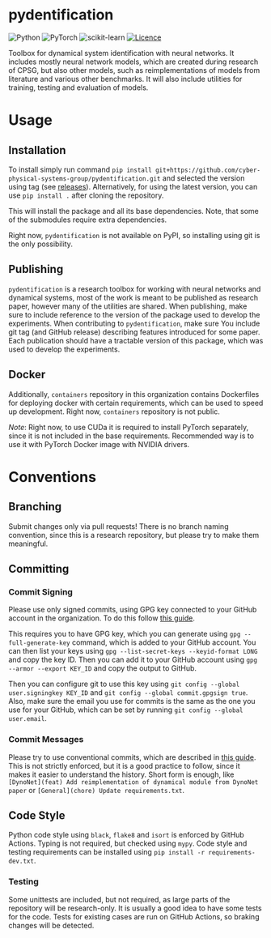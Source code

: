 # pydentification

![Python](https://img.shields.io/badge/python-3.10-3670A0?style=flat&logo=python&logoColor=ffdd54)
![PyTorch](https://img.shields.io/badge/PyTorch-%23EE4C2C.svg?style=flat&logo=PyTorch&logoColor=white)
![scikit-learn](https://img.shields.io/badge/scikit--learn-%23F7931E.svg?style=flat&logo=scikit-learn&logoColor=white)
[![Licence](https://img.shields.io/github/license/Ileriayo/markdown-badges?style=flat)](./LICENSE)

Toolbox for dynamical system identification with neural networks. It includes mostly neural network models, which are 
created during research of CPSG, but also other models, such as reimplementations of models from literature and various
other benchmarks. It will also include utilities for training, testing and evaluation of models.

# Usage

## Installation

To install simply run command `pip install git+https://github.com/cyber-physical-systems-group/pydentification.git` and
selected the version using tag (see [releases](https://github.com/cyber-physical-systems-group/pydentification/releases)).
Alternatively, for using the latest version, you can use `pip install .` after cloning the repository.

This will install the package and all its base dependencies. Note, that some of the submodules require extra
dependencies. 

Right now, `pydentification` is not available on PyPI, so installing using git is the only possibility.

## Publishing

`pydentification` is a research toolbox for working with neural networks and dynamical systems, most of the work is 
meant to be published as research paper, however many of the utilities are shared. When publishing, make sure to include
reference to the version of the package used to develop the experiments. When contributing to `pydentification`, make
sure You include git tag (and GitHub release) describing features introduced for some paper. Each publication should 
have a tractable version of this package, which was used to develop the experiments.

## Docker

Additionally, `containers` repository in this organization contains Dockerfiles for deploying docker with certain
requirements, which can be used to speed up development. Right now, `containers` repository is not public.

*Note*: Right now, to use CUDa it is required to install PyTorch separately, since it is not included in the base
requirements. Recommended way is to use it with PyTorch Docker image with NVIDIA drivers.

# Conventions

## Branching

Submit changes only via pull requests! There is no branch naming convention, since this is a research repository, but
please try to make them meaningful.

## Committing

### Commit Signing

Please use only signed commits, using GPG key connected to your GitHub account in the organization. To do this follow [
this guide](https://docs.github.com/en/authentication/managing-commit-signature-verification/signing-commits). 

This requires you to have GPG key, which you can generate using `gpg --full-generate-key` command, which is added to
your GitHub account. You can then list your keys using `gpg --list-secret-keys --keyid-format LONG` and copy the key ID. 
Then you can add it to your GitHub account using `gpg --armor --export KEY_ID` and copy the output to GitHub. 

Then you can configure git to use this key using `git config --global user.signingkey KEY_ID` and `git config --global
commit.gpgsign true`. Also, make sure the email you use for commits is the same as the one you use for your GitHub,
which can be set by running `git config --global user.email`.

### Commit Messages

Please try to use conventional commits, which are described in [this guide](https://www.conventionalcommits.org/en/v1.0.0/).
This is not strictly enforced, but it is a good practice to follow, since it makes it easier to understand the history.
Short form is enough, like `[DynoNet](feat) Add reimplementation of dynamical module from DynoNet paper` or
`[General](chore) Update requirements.txt`.

## Code Style

Python code style using `black`, `flake8` and `isort` is enforced by GitHub Actions. Typing is not required, but checked
using `mypy`. Code style and testing requirements can be installed using `pip install -r requirements-dev.txt`.

### Testing

Some unittests are included, but not required, as large parts of the repository will be research-only. It is usually a
good idea to have some tests for the code. Tests for existing cases are run on GitHub Actions, so braking changes will
be detected.
